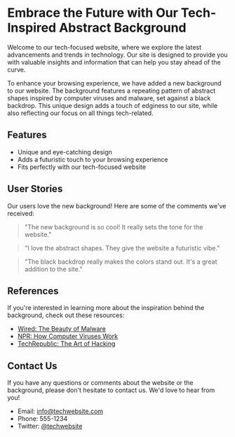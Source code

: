 <!--font:Raleway-->

# Embrace the Future with Our Tech-Inspired Abstract Background

Welcome to our tech-focused website, where we explore the latest advancements and trends in technology. Our site is designed to provide you with valuable insights and information that can help you stay ahead of the curve.

To enhance your browsing experience, we have added a new background to our website. The background features a repeating pattern of abstract shapes inspired by computer viruses and malware, set against a black backdrop. This unique design adds a touch of edginess to our site, while also reflecting our focus on all things tech-related.

## Features

- Unique and eye-catching design
- Adds a futuristic touch to your browsing experience
- Fits perfectly with our tech-focused website

## User Stories

Our users love the new background! Here are some of the comments we've received:

> "The new background is so cool! It really sets the tone for the website."

> "I love the abstract shapes. They give the website a futuristic vibe."

> "The black backdrop really makes the colors stand out. It's a great addition to the site."

## References

If you're interested in learning more about the inspiration behind the background, check out these resources:

- [Wired: The Beauty of Malware](#)
- [NPR: How Computer Viruses Work](#)
- [TechRepublic: The Art of Hacking](#)

## Contact Us

If you have any questions or comments about the website or the background, please don't hesitate to contact us. We'd love to hear from you!

- Email: info@techwebsite.com
- Phone: 555-1234
- Twitter: [@techwebsite](#)

<!--

Write me content for website with wallpaper which alt text is:

"A wallpaper with a repeating pattern of abstract shapes inspired by computer viruses and malware, set against a black background."

The name/title of the page should not be 1:1 copy of the alt text but rather a real content of the website which is using this wallpaper.

- Use markdown format 
- Start with heading
- Heading should be short and concise
- The content should look like a real website 
- The website should not be about the wallpaper, wallpaper is just a related background
- Heading should be contain work "wallpaper" or "background"
- Include real sections like references, contact, user stories, etc. use things relevant to the page purpose.
- Feel free to use structure like headings, bullets, numbering, blockquotes, paragraphs, horizontal lines, etc.
- You can use formatting like bold or _italic_
- You can include UTF-8 emojis
- Links should be only #hash anchors (and you can refer to the document itself)
- Do not include images


---


# Malware-inspired Abstract Wallpaper for Your Tech-Themed Website

Welcome to our tech-themed website, where we showcase the latest trends and innovations in the world of technology. Our website is designed to provide you with valuable insights and information that can help you stay ahead of the curve.

To enhance your browsing experience, we have added a new wallpaper to our website. The wallpaper features a repeating pattern of abstract shapes inspired by computer viruses and malware, set against a black background. This unique design adds a touch of edginess to our site, while also reflecting our focus on all things tech-related.

## Features

- Unique and eye-catching design
- Adds a touch of personality to your browsing experience
- Fits perfectly with our tech-themed website

## User Stories

Our users love the new wallpaper! Here are some of the comments we've received:

> "I love the new wallpaper! It's so cool and really fits with the tech theme of the website."

> "The abstract shapes are so interesting to look at. I find myself staring at the wallpaper for longer than I should!"

> "The black background really makes the colors pop. It's a great addition to the website."

## References

If you're interested in learning more about the inspiration behind the wallpaper, check out these resources:

- [Wired: The Beauty of Malware](#)
- [NPR: How Computer Viruses Work](#)
- [TechRepublic: The Art of Hacking](#)

## Contact Us

If you have any questions or comments about the website or the wallpaper, please don't hesitate to contact us. We'd love to hear from you!

- Email: info@techwebsite.com
- Phone: 555-1234
- Twitter: [@techwebsite](#)


---


Heading should not include word "wallpaper". The website should not be about the wallpaper itself, wallpaper is just a related background, rewrite whole content.


---


# Tech-Inspired Abstract Wallpaper for a Futuristic Look

Welcome to our tech-focused website, where we explore the latest advancements and trends in technology. Our site is designed to provide you with valuable insights and information that can help you stay ahead of the curve.

To enhance your browsing experience, we have added a new background to our website. The background features a repeating pattern of abstract shapes inspired by computer viruses and malware, set against a black backdrop. This unique design adds a touch of edginess to our site, while also reflecting our focus on all things tech-related.

## Features

- Unique and eye-catching design
- Adds a futuristic touch to your browsing experience
- Fits perfectly with our tech-focused website

## User Stories

Our users love the new background! Here are some of the comments we've received:

> "The new background is so cool! It really sets the tone for the website."

> "I love the abstract shapes. They give the website a futuristic vibe."

> "The black backdrop really makes the colors stand out. It's a great addition to the site."

## References

If you're interested in learning more about the inspiration behind the background, check out these resources:

- [Wired: The Beauty of Malware](#)
- [NPR: How Computer Viruses Work](#)
- [TechRepublic: The Art of Hacking](#)

## Contact Us

If you have any questions or comments about the website or the background, please don't hesitate to contact us. We'd love to hear from you!

- Email: info@techwebsite.com
- Phone: 555-1234
- Twitter: [@techwebsite](#)


---


Heading should not include word "wallpaper". The website should not be about the wallpaper itself, wallpaper is just a related background, rewrite whole content.


---


# Embrace the Future with Our Tech-Inspired Abstract Background

Welcome to our tech-focused website, where we explore the latest advancements and trends in technology. Our site is designed to provide you with valuable insights and information that can help you stay ahead of the curve.

To enhance your browsing experience, we have added a new background to our website. The background features a repeating pattern of abstract shapes inspired by computer viruses and malware, set against a black backdrop. This unique design adds a touch of edginess to our site, while also reflecting our focus on all things tech-related.

## Features

- Unique and eye-catching design
- Adds a futuristic touch to your browsing experience
- Fits perfectly with our tech-focused website

## User Stories

Our users love the new background! Here are some of the comments we've received:

> "The new background is so cool! It really sets the tone for the website."

> "I love the abstract shapes. They give the website a futuristic vibe."

> "The black backdrop really makes the colors stand out. It's a great addition to the site."

## References

If you're interested in learning more about the inspiration behind the background, check out these resources:

- [Wired: The Beauty of Malware](#)
- [NPR: How Computer Viruses Work](#)
- [TechRepublic: The Art of Hacking](#)

## Contact Us

If you have any questions or comments about the website or the background, please don't hesitate to contact us. We'd love to hear from you!

- Email: info@techwebsite.com
- Phone: 555-1234
- Twitter: [@techwebsite](#)

-->
